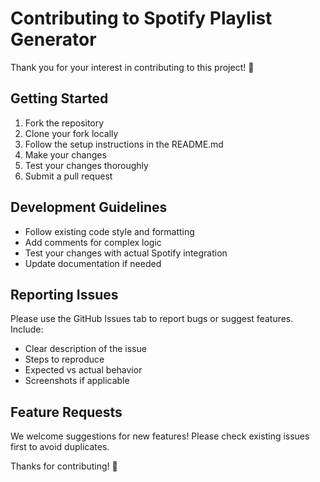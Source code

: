 # Contributing to Spotify Playlist Generator

Thank you for your interest in contributing to this project! 🎵

## Getting Started

1. Fork the repository
2. Clone your fork locally
3. Follow the setup instructions in the README.md
4. Make your changes
5. Test your changes thoroughly
6. Submit a pull request

## Development Guidelines

- Follow existing code style and formatting
- Add comments for complex logic
- Test your changes with actual Spotify integration
- Update documentation if needed

## Reporting Issues

Please use the GitHub Issues tab to report bugs or suggest features. Include:

- Clear description of the issue
- Steps to reproduce
- Expected vs actual behavior
- Screenshots if applicable

## Feature Requests

We welcome suggestions for new features! Please check existing issues first to avoid duplicates.

Thanks for contributing! 🚀